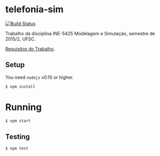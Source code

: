 # telefonia-sim

[![Build Status](https://travis-ci.org/CarlosBonetti/telefonia-sim.svg)](https://travis-ci.org/CarlosBonetti/telefonia-sim)

Trabalho da disciplina INE-5425 Modelagem e Simulação, semestre de 2015/2, UFSC.

[Requisitos do Trabalho](reqs.pdf).

## Setup

You need `nodejs` v0.10 or higher.

```sh
$ npm install
```

# Running

```sh
$ npm start
```

## Testing

```sh
$ npm test
```
